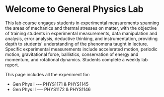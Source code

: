 # Welcome to General Physics Lab

This lab course engages students in experimental measurements spanning the areas of mechanics and thermal stresses on matter, with the objective of training students in experimental measurements, data manipulation and analysis, error analysis, deductive thinking, and instrumentation, providing depth to students' understanding of the phenomena taught in lecture. Specific experimental measurements include accelerated motion, periodic motion, gravitational force, ballistics, conservation of energy and momentum, and rotational dynamics. Students complete a weekly lab report.

This page includes all the experiment for:
- Gen Phys I --- PHYS1171 & PHYS1145
- Gen Phys II --- PHYS1172 & PHYS1146

```{tableofcontents}
```
